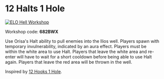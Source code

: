 # 12 Halts 1 Hole

[![ELO Hell Workshop](https://img.shields.io/badge/ELO%20Hell-1.0.0-brightgreen)](https://workshop.elohell.gg/Zz1q6SVc5hdxFu3)

Workshop code: **682BWX**

Use Orisa's Halt ability to pull enemies into the Ilios well. Players spawn with temporary invulnerability, indicated by an aura effect. Players must be within the white area to use Halt. Players that leave the white area and re-enter will have to wait for a short cooldown before being able to use Halt again. Players that leave the red area will be thrown in the well.

Inspired by [12 Hooks 1 Hole](https://workshop.elohell.gg/HSKj6mUS2/).
